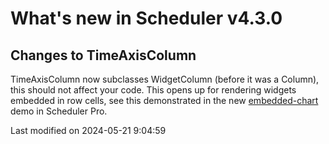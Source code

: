 # What's new in Scheduler v4.3.0

## Changes to TimeAxisColumn

TimeAxisColumn now subclasses WidgetColumn (before it was a Column), this should not affect your code. This opens up
for rendering widgets embedded in row cells, see this demonstrated in the new
[embedded-chart](https://bryntum.com/products/schedulerpro/examples/embedded-chart/) demo in Scheduler Pro.


<p class="last-modified">Last modified on 2024-05-21 9:04:59</p>